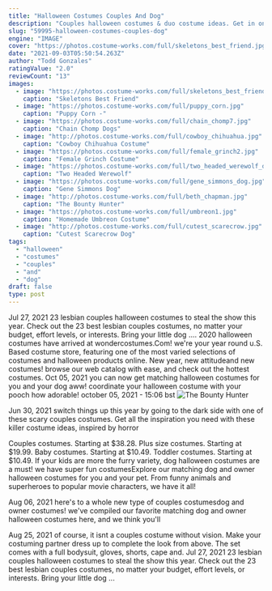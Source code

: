 ```yaml
---
title: "Halloween Costumes Couples And Dog"
description: "Couples halloween costumes & duo costume ideas. Get in on the fun with cute, funny, and creative best friend and couples halloween costumes! be cute as a button with a ken and barbie or"
slug: "59995-halloween-costumes-couples-dog"
engine: "IMAGE"
cover: "https://photos.costume-works.com/full/skeletons_best_friend.jpg"
date: "2021-09-03T05:50:54.263Z"
author: "Todd Gonzales"
ratingValue: "2.0"
reviewCount: "13"
images:
  - image: "https://photos.costume-works.com/full/skeletons_best_friend.jpg"
    caption: "Skeletons Best Friend"
  - image: "https://photos.costume-works.com/full/puppy_corn.jpg"
    caption: "Puppy Corn -"
  - image: "https://photos.costume-works.com/full/chain_chomp7.jpg"
    caption: "Chain Chomp Dogs"
  - image: "http://photos.costume-works.com/full/cowboy_chihuahua.jpg"
    caption: "Cowboy Chihuahua Costume"
  - image: "https://photos.costume-works.com/full/female_grinch2.jpg"
    caption: "Female Grinch Costume"
  - image: "https://photos.costume-works.com/full/two_headed_werewolf_dog.jpg"
    caption: "Two Headed Werewolf"
  - image: "https://photos.costume-works.com/full/gene_simmons_dog.jpg"
    caption: "Gene Simmons Dog"
  - image: "http://photos.costume-works.com/full/beth_chapman.jpg"
    caption: "The Bounty Hunter"
  - image: "https://photos.costume-works.com/full/umbreon1.jpg"
    caption: "Homemade Umbreon Costume"
  - image: "http://photos.costume-works.com/full/cutest_scarecrow.jpg"
    caption: "Cutest Scarecrow Dog"
tags:
  - "halloween"
  - "costumes"
  - "couples"
  - "and"
  - "dog"
draft: false
type: post
---
```


Jul 27, 2021 23 lesbian couples halloween costumes to steal the show this year.  Check out the 23 best lesbian couples costumes, no matter your budget, effort levels, or interests. Bring your little dog .... 2020 halloween costumes have arrived at wondercostumes.Com! we're your year round u.S. Based costume store, featuring one of the most varied selections of costumes and halloween products online. New year, new attitudeand new costumes! browse our web catalog with ease, and check out the hottest costumes. Oct 05, 2021 you can now get matching halloween costumes for you and your dog  aww! coordinate your halloween costume with your pooch  how adorable! october 05, 2021 - 15:06 bst
![The Bounty Hunter](http://photos.costume-works.com/full/beth_chapman.jpg "The Bounty Hunter")

Jun 30, 2021 switch things up this year by going to the dark side with one of these scary couples costumes. Get all the inspiration you need with these killer costume ideas, inspired by horror
<!--inArticleAds-->

<!--galleryOne-->

Couples costumes. Starting at $38.28. Plus size costumes. Starting at $19.99. Baby costumes. Starting at $10.49. Toddler costumes. Starting at $10.49.  If your kids are more the furry variety, dog halloween costumes are a must! we have super fun costumesExplore our matching dog and owner halloween costumes for you and your pet. From funny animals and superheroes to popular movie characters, we have it all!
<!--inArticleAds-->

<!--galleryTwo-->

Aug 06, 2021 here's to a whole new type of couples costumesdog and owner costumes! we've compiled our favorite matching dog and owner halloween costumes here, and we think you'll
<!--galleryThree-->

Aug 25, 2021 of course, it isnt a couples costume without vision. Make your costuming partner dress up to complete the look from above. The set comes with a full bodysuit, gloves, shorts, cape and. Jul 27, 2021 23 lesbian couples halloween costumes to steal the show this year.  Check out the 23 best lesbian couples costumes, no matter your budget, effort levels, or interests. Bring your little dog ...